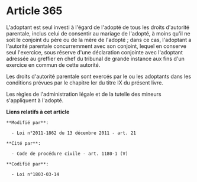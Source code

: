 # Article 365

L'adoptant est seul investi à l'égard de l'adopté de tous les droits d'autorité parentale, inclus celui de consentir au
mariage de l'adopté, à moins qu'il ne soit le conjoint du père ou de la mère de l'adopté ; dans ce cas, l'adoptant a
l'autorité parentale concurremment avec son conjoint, lequel en conserve seul l'exercice, sous réserve d'une déclaration
conjointe avec l'adoptant adressée au greffier en chef du tribunal de grande instance aux fins d'un exercice en commun de
cette autorité.

Les droits d'autorité parentale sont exercés par le ou les adoptants dans les conditions prévues par le chapitre Ier du titre
IX du présent livre.

Les règles de l'administration légale et de la tutelle des mineurs s'appliquent à l'adopté.

**Liens relatifs à cet article**

	**Modifié par**:

	  - Loi n°2011-1862 du 13 décembre 2011 - art. 21

	**Cité par**:

	  - Code de procédure civile - art. 1180-1 (V)

	**Codifié par**:

	  - Loi n°1803-03-14
